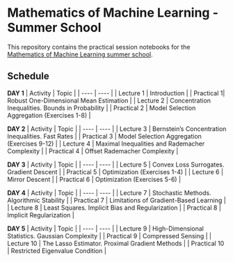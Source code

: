 # Mathematics of Machine Learning - Summer School

This repository contains the practical session notebooks for the
[Mathematics of Machine Learning summer school](https://www.turingevents.co.uk/turingevents/frontend/reg/thome.csp?pageID=19480&eventID=60).

## Schedule

**DAY 1**
| Activity | Topic |
| ---- | ---- |
| Lecture 1 | Introduction |
| Practical 1| Robust One-Dimensional Mean Estimation |
| Lecture 2 | Concentration Inequalities. Bounds in Probability |
| Practical 2 | Model Selection Aggregation (Exercises 1-8) |

**DAY 2**
| Activity | Topic |
| ---- | ---- |
| Lecture 3 | Bernstein’s Concentration Inequalities. Fast Rates |
| Practical 3 | Model Selection Aggregation (Exercises 9-12) |
| Lecture 4 | Maximal Inequalities and Rademacher Complexity |
| Practical 4 | Offset Rademacher Complexity |

**DAY 3**
| Activity | Topic |
| ---- | ---- |
| Lecture 5 | Convex Loss Surrogates. Gradient Descent |
| Practical 5 | Optimization (Exercises 1-4) |
| Lecture 6 | Mirror Descent |
| Practical 6 | Optimization (Exercises 5-6) |

**DAY 4**
| Activity | Topic |
| ---- | ---- |
| Lecture 7 | Stochastic Methods. Algorithmic Stability |
| Practical 7 | Limitations of Gradient-Based Learning |
| Lecture 8 | Least Squares. Implicit Bias and Regularization |
| Practical 8 | Implicit Regularization |

**DAY 5**
| Activity | Topic |
| ---- | ---- |
| Lecture 9 | High-Dimensional Statistics. Gaussian Complexity |
| Practical 9 | Compressed Sensing |
| Lecture 10 | The Lasso Estimator. Proximal Gradient Methods |
| Practical 10 | Restricted Eigenvalue Condition |

